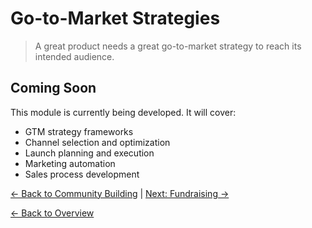 # Go-to-Market Strategies

> A great product needs a great go-to-market strategy to reach its intended audience.

## Coming Soon

This module is currently being developed. It will cover:

- GTM strategy frameworks
- Channel selection and optimization
- Launch planning and execution
- Marketing automation
- Sales process development

[← Back to Community Building](./community-building.md) | [Next: Fundraising →](./fundraising.md)

[← Back to Overview](../../README.md)
